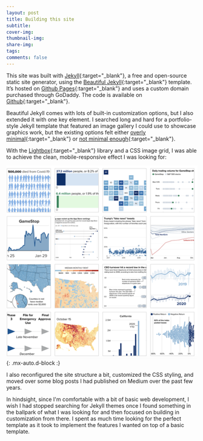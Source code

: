 ```yaml
---
layout: post
title: Building this site
subtitle: 
cover-img: 
thumbnail-img: 
share-img: 
tags: 
comments: false
---
```


This site was built with [Jekyll](https://jekyllrb.com/){:target="_blank"}, a free and open-source static site generator, using the [Beautiful Jekyll](https://github.com/daattali/beautiful-jekyll){:target="_blank"} template. It’s hosted on [Github Pages](https://pages.github.com/){:target="_blank"} and uses a custom domain purchased through GoDaddy. The code is available on [Github](https://github.com/naterattner/naterattner.github.io){:target="_blank"}.

Beautiful Jekyll comes with lots of built-in customization options, but I also extended it with one key element. I searched long and hard for a portfolio-style Jekyll template that featured an image gallery I could use to showcase graphics work, but the existing options felt either [overly minimal](https://jamstackthemes.dev/theme/jekyll-urban/){:target="_blank"} or [not minimal enough](https://volny.github.io/creative-theme-jekyll/){:target="_blank"}.

With the [Lightbox](https://lokeshdhakar.com/projects/lightbox2/){:target="_blank"} library and a CSS image grid, I was able to achieve the clean, mobile-responsive effect I was looking for:

![Crepe](/assets/img/posts/2021-02-28/img_grid.png){: .mx-auto.d-block :}

I also reconfigured the site structure a bit, customized the CSS styling, and moved over some blog posts I had published on Medium over the past few years.

In hindsight, since I'm comfortable with a bit of basic web development, I wish I had stopped searching for Jekyll themes once I found something in the ballpark of what I was looking for and then focused on building in customization from there. I spent as much time looking for the perfect template as it took to implement the features I wanted on top of a basic template.